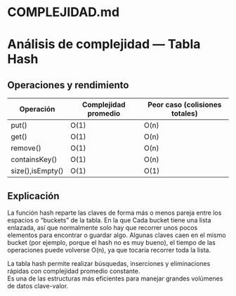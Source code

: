 
# COMPLEJIDAD.md

# Análisis de complejidad — Tabla Hash

## Operaciones y rendimiento

| Operación      | Complejidad promedio | Peor caso (colisiones totales) |
|----------------|----------------------|--------------------------------|
| put()          | O(1)                 | O(n)                           |
| get()          | O(1)                 | O(n)                           |
| remove()       | O(1)                 | O(n)                           |
| containsKey()  | O(1)                 | O(n)                           |
| size(),isEmpty() | O(1)               | O(1)                           |

## Explicación
La función hash reparte las claves de forma más o menos pareja entre los espacios o “buckets” de la tabla. 
En la que Cada bucket tiene una lista enlazada, así que normalmente solo hay que recorrer unos pocos elementos
para encontrar o guardar algo. 
Algunas claves caen en el mismo bucket (por ejemplo, porque el hash no es muy bueno),
el tiempo de las operaciones puede volverse O(n), ya que tocaría recorrer toda la lista.

La tabla hash permite realizar búsquedas, inserciones y eliminaciones rápidas con complejidad promedio constante.  
Es una de las estructuras más eficientes para manejar grandes volúmenes de datos clave-valor.
